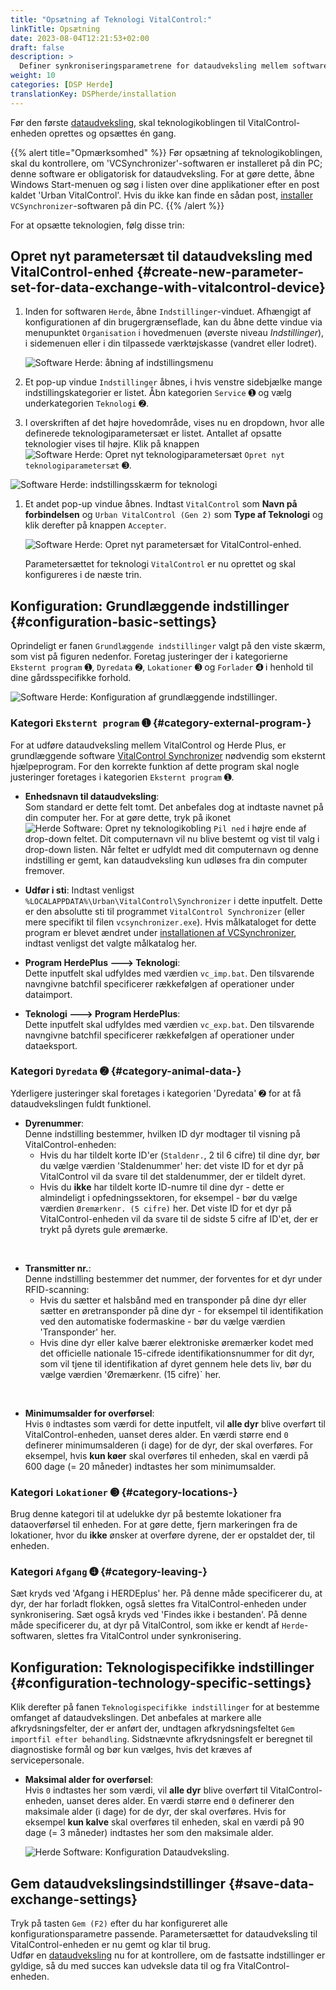 ```yaml
---
title: "Opsætning af Teknologi VitalControl:"
linkTitle: Opsætning
date: 2023-08-04T12:21:53+02:00
draft: false
description: >
  Definer synkroniseringsparametrene for dataudveksling mellem softwaren *Herde* og VitalControl-enheden.
weight: 10
categories: [DSP Herde]
translationKey: DSPherde/installation
---
```

Før den første [dataudveksling](../data-exchange/), skal teknologikoblingen til VitalControl-enheden oprettes og opsættes én gang.

{{% alert title="Opmærksomhed" %}}
Før opsætning af teknologikoblingen, skal du kontrollere, om 'VCSynchronizer'-softwaren er installeret på din PC; denne software er obligatorisk for dataudveksling. For at gøre dette, åbne Windows Start-menuen og søg i listen over dine applikationer efter en post kaldet 'Urban VitalControl'. Hvis du ikke kan finde en sådan post, [installer](../../vcsynchronizer/installation/) `VCSynchronizer`-softwaren på din PC.
{{% /alert %}}

For at opsætte teknologien, følg disse trin:

## Opret nyt parametersæt til dataudveksling med VitalControl-enhed {#create-new-parameter-set-for-data-exchange-with-vitalcontrol-device}

1. Inden for softwaren `Herde`, åbne `Indstillinger`-vinduet. Afhængigt af konfigurationen af din brugergrænseflade, kan du åbne dette vindue via menupunktet `Organisation` i hovedmenuen (øverste niveau _Indstillinger_), i sidemenuen eller i din tilpassede værktøjskasse (vandret eller lodret).

   ![Software Herde: åbning af indstillingsmenu](../screenshots/settings.png "Herde: åbne Indstillinger")

1. Et pop-up vindue `Indstillinger` åbnes, i hvis venstre sidebjælke mange indstillingskategorier er listet. Åbn kategorien `Service` ➊ og vælg underkategorien `Teknologi` ➋.

1. I overskriften af det højre hovedområde, vises nu en dropdown, hvor alle definerede teknologiparametersæt er listet. Antallet af opsatte teknologier vises til højre. Klik på knappen ![Software Herde: Opret nyt teknologiparametersæt](/icons/new.png "Herde: Opret Teknologikobling") `Opret nyt teknologiparametersæt` ➌.

![Software Herde: indstillingsskærm for teknologi](../screenshots/settings-technology.png "Herde: Indstillinger for Teknologi")

1. Et andet pop-up vindue åbnes. Indtast `VitalControl` som **Navn på forbindelsen** og `Urban VitalControl (Gen 2)` som **Type af Teknologi** og klik derefter på knappen `Accepter`.

   ![Software Herde: Opret nyt parametersæt for VitalControl-enhed](../screenshots/new-technology.png "Opret ny teknologi: VitalControl").

   Parametersættet for teknologi `VitalControl` er nu oprettet og skal konfigureres i de næste trin.

## Konfiguration: Grundlæggende indstillinger {#configuration-basic-settings}

Oprindeligt er fanen `Grundlæggende indstillinger` valgt på den viste skærm, som vist på figuren nedenfor. Foretag justeringer der i kategorierne `Eksternt program` ➊, `Dyredata` ➋, `Lokationer` ➌ og `Forlader` ➍ i henhold til dine gårdsspecifikke forhold.

   ![Software Herde: Konfiguration af grundlæggende indstillinger](../screenshots/basic-settings.png "Teknologi VitalControl: Grundlæggende indstillinger").
   
### Kategori `Eksternt program` ➊ {#category-external-program-}

For at udføre dataudveksling mellem VitalControl og Herde Plus, er grundlæggende software [VitalControl Synchronizer](../../vcsynchronizer) nødvendig som eksternt hjælpeprogram. For den korrekte funktion af dette program skal nogle justeringer foretages i kategorien `Eksternt program` ➊.

- **Enhedsnavn til dataudveksling**:  
  Som standard er dette felt tomt. Det anbefales dog at indtaste navnet på din computer her. For at gøre dette, tryk på ikonet ![Herde Software: Opret ny teknologikobling](/icons/arrow-down.png "Herde: Opret teknologikobling") `Pil ned` i højre ende af drop-down feltet. Dit computernavn vil nu blive bestemt og vist til valg i drop-down listen. Når feltet er udfyldt med dit computernavn og denne indstilling er gemt, kan dataudveksling kun udløses fra din computer fremover.

- **Udfør i sti**:
  Indtast venligst `%LOCALAPPDATA%\Urban\VitalControl\Synchronizer` i dette inputfelt. Dette er den absolutte sti til programmet `VitalControl Synchronizer` (eller mere specifikt til filen `vcsynchronizer.exe`). Hvis målkataloget for dette program er blevet ændret under [installationen af VCSynchronizer](../../vcsynchronizer/installation), indtast venligst det valgte målkatalog her.


- **Program HerdePlus 🡒 Teknologi**:  
  Dette inputfelt skal udfyldes med værdien `vc_imp.bat`. Den tilsvarende navngivne batchfil specificerer rækkefølgen af operationer under dataimport.

- **Teknologi 🡒 Program HerdePlus**:  
  Dette inputfelt skal udfyldes med værdien `vc_exp.bat`. Den tilsvarende navngivne batchfil specificerer rækkefølgen af operationer under dataeksport.

### Kategori `Dyredata` ➋ {#category-animal-data-}

Yderligere justeringer skal foretages i kategorien 'Dyredata' ➋ for at få dataudvekslingen fuldt funktionel.

- **Dyrenummer**:  
  Denne indstilling bestemmer, hvilken ID dyr modtager til visning på VitalControl-enheden:
  - Hvis du har tildelt korte ID'er (`Staldenr.`, 2 til 6 cifre) til dine dyr, bør du vælge værdien 'Staldenummer' her: det viste ID for et dyr på VitalControl vil da svare til det staldenummer, der er tildelt dyret.
  - Hvis du **ikke** har tildelt korte ID-numre til dine dyr - dette er almindeligt i opfedningssektoren, for eksempel - bør du vælge værdien `Øremærkenr. (5 cifre)` her. Det viste ID for et dyr på VitalControl-enheden vil da svare til de sidste 5 cifre af ID'et, der er trykt på dyrets gule øremærke.
  
<br>

- **Transmitter nr.**:  
  Denne indstilling bestemmer det nummer, der forventes for et dyr under RFID-scanning:  
  - Hvis du sætter et halsbånd med en transponder på dine dyr eller sætter en øretransponder på dine dyr - for eksempel til identifikation ved den automatiske fodermaskine - bør du vælge værdien 'Transponder' her.
  - Hvis dine dyr eller kalve bærer elektroniske øremærker kodet med det officielle nationale 15-cifrede identifikationsnummer for dit dyr, som vil tjene til identifikation af dyret gennem hele dets liv, bør du vælge værdien 'Øremærkenr. (15 cifre)` her.

<br>

- **Minimumsalder for overførsel**:  
  Hvis `0` indtastes som værdi for dette inputfelt, vil **alle dyr** blive overført til VitalControl-enheden, uanset deres alder. En værdi større end `0` definerer minimumsalderen (i dage) for de dyr, der skal overføres. For eksempel, hvis **kun køer** skal overføres til enheden, skal en værdi på 600 dage (= 20 måneder) indtastes her som minimumsalder.

### Kategori `Lokationer` ➌ {#category-locations-}

Brug denne kategori til at udelukke dyr på bestemte lokationer fra dataoverførsel til enheden. For at gøre dette, fjern markeringen fra de lokationer, hvor du **ikke** ønsker at overføre dyrene, der er opstaldet der, til enheden.

### Kategori `Afgang` ➍ {#category-leaving-}

Sæt kryds ved 'Afgang i HERDEplus' her. På denne måde specificerer du, at dyr, der har forladt flokken, også slettes fra VitalControl-enheden under synkronisering.
Sæt også kryds ved 'Findes ikke i bestanden'. På denne måde specificerer du, at dyr på VitalControl, som ikke er kendt af `Herde`-softwaren, slettes fra VitalControl under synkronisering.

## Konfiguration: Teknologispecifikke indstillinger {#configuration-technology-specific-settings}

Klik derefter på fanen `Teknologispecifikke indstillinger` for at bestemme omfanget af dataudvekslingen. Det anbefales at markere alle afkrydsningsfelter, der er anført der, undtagen afkrydsningsfeltet `Gem importfil efter behandling`. Sidstnævnte afkrydsningsfelt er beregnet til diagnostiske formål og bør kun vælges, hvis det kræves af servicepersonale.

- **Maksimal alder for overførsel**:  
  Hvis `0` indtastes her som værdi, vil **alle dyr** blive overført til VitalControl-enheden, uanset deres alder. En værdi større end `0` definerer den maksimale alder (i dage) for de dyr, der skal overføres. Hvis for eksempel **kun kalve** skal overføres til enheden, skal en værdi på 90 dage (= 3 måneder) indtastes her som den maksimale alder.

   ![Herde Software: Konfiguration Dataudveksling](../screenshots/technology-specific-settings.png "Dataudveksling: specifikke indstillinger").

## Gem dataudvekslingsindstillinger {#save-data-exchange-settings}

Tryk på tasten `Gem (F2)` efter du har konfigureret alle konfigurationsparametre passende. Parametersættet for dataudveksling til VitalControl-enheden er nu gemt og klar til brug.  
Udfør en [dataudveksling](../data-exchange/) nu for at kontrollere, om de fastsatte indstillinger er gyldige, så du med succes kan udveksle data til og fra VitalControl-enheden.


